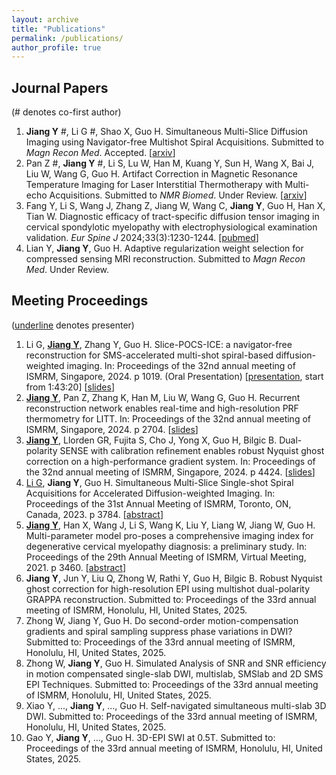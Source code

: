 ```yaml
---
layout: archive
title: "Publications"
permalink: /publications/
author_profile: true
---
```

## Journal Papers
(\# denotes co-first author)
1. **Jiang Y** #, Li G #, Shao X, Guo H. Simultaneous Multi-Slice Diffusion Imaging using Navigator-free Multishot Spiral Acquisitions. Submitted to *Magn Recon Med*. Accepted. [[arxiv](https://arxiv.org/abs/2407.20904)]
2. Pan Z #, **Jiang Y** #, Li S, Lu W, Han M, Kuang Y, Sun H, Wang X, Bai J, Liu W, Wang G, Guo H. Artifact Correction in Magnetic Resonance Temperature Imaging for Laser Interstitial Thermotherapy with Multi-echo Acquisitions. Submitted to *NMR Biomed*. Under Review. [[arxiv](https://arxiv.org/abs/2411.19559)]
3. Fang Y, Li S, Wang J, Zhang Z, Jiang W, Wang C, **Jiang Y**, Guo H, Han X, Tian W. Diagnostic efficacy of tract-specific diffusion tensor imaging in cervical spondylotic myelopathy with electrophysiological examination validation. *Eur Spine J* 2024;33(3):1230-1244. [[pubmed](https://pubmed.ncbi.nlm.nih.gov/38286908/)]
4. Lian Y, **Jiang Y**, Guo H. Adaptive regularization weight selection for compressed sensing MRI reconstruction. Submitted to *Magn Recon Med*. Under Review.


## Meeting Proceedings
(<u>underline</u> denotes presenter)
1. Li G, **<u>Jiang Y</u>**, Zhang Y, Guo H. Slice-POCS-ICE: a navigator-free reconstruction for SMS-accelerated multi-shot spiral-based diffusion-weighted imaging. In: Proceedings of the 32nd annual meeting of ISMRM, Singapore, 2024. p 1019. (Oral Presentation) [[presentation](https://ismrm2024.blazestreaming.com/sessions/ismrm-2024-o-77), start from 1:43:20] [[slides](/files/slides_spiral.pdf)]
2. **<u>Jiang Y</u>**, Pan Z, Zhang K, Han M, Liu W, Wang G, Guo H. Recurrent reconstruction network enables real-time and high-resolution PRF thermometry for LITT. In: Proceedings of the 32nd annual meeting of ISMRM, Singapore, 2024. p 2704. [[slides](/files/slides_rrn.pdf)] 
3. **<u>Jiang Y</u>**, Llorden GR, Fujita S, Cho J, Yong X, Guo H, Bilgic B. Dual-polarity SENSE with calibration refinement enables robust Nyquist ghost correction on a high-performance gradient system. In: Proceedings of the 32nd annual meeting of ISMRM, Singapore, 2024. p 4424. [[slides](/files/slides_dps.pdf)]
4. <u>Li G</u>, **Jiang Y**, Guo H. Simultaneous Multi-Slice Single-shot Spiral Acquisitions for Accelerated Diffusion-weighted Imaging. In: Proceedings of the 31st Annual Meeting of ISMRM, Toronto, ON, Canada, 2023. p 3784. [[abstract](https://archive.ismrm.org/2023/3784.html)]
5. **<u>Jiang Y</u>**, Han X, Wang J, Li S, Wang K, Liu Y, Liang W, Jiang W, Guo H. Multi-parameter model pro-poses a comprehensive imaging index for degenerative cervical myelopathy diagnosis: a preliminary study. In: Proceedings of the 29th Annual Meeting of ISMRM, Virtual Meeting, 2021. p 3460. [[abstract](https://archive.ismrm.org/2021/3460.html)]
6. **Jiang Y**, Jun Y, Liu Q, Zhong W, Rathi Y, Guo H, Bilgic B. Robust Nyquist ghost correction for high-resolution EPI using multishot dual-polarity GRAPPA reconstruction. Submitted to: Proceedings of the 33rd annual meeting of ISMRM, Honolulu, HI, United States, 2025.
7. Zhong W, Jiang Y, Guo H. Do second-order motion-compensation gradients and spiral sampling suppress phase variations in DWI? Submitted to: Proceedings of the 33rd annual meeting of ISMRM, Honolulu, HI, United States, 2025.
8. Zhong W, **Jiang Y**, Guo H. Simulated Analysis of SNR and SNR efficiency in motion compensated single-slab DWI, multislab, SMSlab and 2D SMS EPI Techniques. Submitted to: Proceedings of the 33rd annual meeting of ISMRM, Honolulu, HI, United States, 2025.
9. Xiao Y, ..., **Jiang Y**, ..., Guo H. Self-navigated simultaneous multi-slab 3D DWI. Submitted to: Proceedings of the 33rd annual meeting of ISMRM, Honolulu, HI, United States, 2025.
10. Gao Y, **Jiang Y**, ..., Guo H. 3D-EPI SWI at 0.5T. Submitted to: Proceedings of the 33rd annual meeting of ISMRM, Honolulu, HI, United States, 2025.
